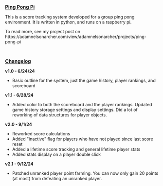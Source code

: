 <p><span style="text-decoration: underline;"><span style="font-size: 12pt;"><strong>Ping Pong Pi</strong></span></span></p>
<p>This is a score tracking system developed for a group ping pong environment. It is written in python, and runs on a raspberry pi.</p>
<p>To read more, see my project post on<br />https://adamnelsonarcher.com/view/adamnelsonarcher/projects/ping-pong-pi</p>
<p>&nbsp;</p>
<p><span style="text-decoration: underline;"><span style="font-size: 12pt;"><strong>Changelog</strong></span></span></p>
<p><strong>v1.0 - 6/24/24</strong></p>
<ul>
<li>Basic outline for the system, just the game history, player rankings, and scoreboard</li>
</ul>
<p><strong>v1.1 - 6/28/24</strong></p>
<ul>
<li>Added color to both the scoreboard and the player rankings. Updated game history storage settings and display settings. Did a lot of reworking of data structures for player objects.</li>
</ul>
<p><strong>v2.0 - 9/1/24</strong></p>
<ul>
<li>Reworked score calculations</li>
<li>Added "inactive" flag for players who have not played since last score reset</li>
<li>Added a lifetime score tracking and general lifetime player stats</li>
<li>Added stats display on a player double click</li>
</ul>
<p><strong>v2.1 - 9/12/24</strong></p>
<ul>
<li>Patched unranked player point farming. You can now only gain 20 points (at most) from defeating an unranked player.</li>
</ul>
